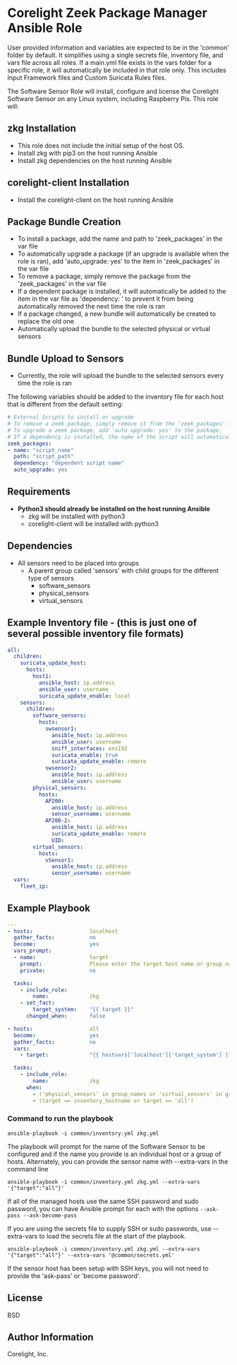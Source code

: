 # Corelight Zeek Package Manager Ansible Role

User provided information and variables are expected to be in the 'common' folder by default.  It simplifies using a single secrets file, inventory file, and vars file across all roles.  If a main.yml file exists in the vars folder for a specific role, it will automatically be included in that role only.  This includes Input Framework files and Custom Suricata Rules files.

The Software Sensor Role will install, configure and license the Corelight Software Sensor on any Linux system, including Raspberry Pis.  This role will:

## zkg Installation

- This role does not include the initial setup of the host OS.
- Install zkg with pip3 on the host running Ansible
- Install zkg dependencies on the host running Ansible

## corelight-client Installation

- Install the corelight-client on the host running Ansible

## Package Bundle Creation

- To install a package, add the name and path to 'zeek_packages' in the var file
- To automatically upgrade a package (if an upgrade is available when the role is ran), add 'auto_upgrade: yes' to the item in 'zeek_packages' in the var file
- To remove a package, simply remove the package from the 'zeek_packages' in the var file
- If a dependent package is installed, it will automatically be added to the item in the var file as 'dependency: <package name>' to prevent it from being automatically removed the next time the role is ran
- If a package changed, a new bundle will automatically be created to replace the old one
- Automatically upload the bundle to the selected physical or virtual sensors

## Bundle Upload to Sensors

- Currently, the role will upload the bundle to the selected sensors every time the role is ran

The following variables should be added to the inventory file for each host that is different from the default setting:

```yaml
# External Scripts to install or upgrade
# To remove a zeek package, simply remove it from the 'zeek_packages' list.
# To upgrade a zeek package, add 'auto_upgrade: yes' to the package.
# If a dependency is installed, the name of the script will automatically be listed.
zeek_packages:
- name: "script_name"
  path: "script_path"
  dependency: "dependent script name"
  auto_upgrade: yes
```

## Requirements

- **Python3 should already be installed on the host running Ansible**
  - zkg will be installed with python3
  - corelight-client will be installed with python3

## Dependencies

- All sensors need to be placed into groups
  - A parent group called 'sensors' with child groups for the different type of sensors
    - software_sensors
    - physical_sensors
    - virtual_sensors

## Example Inventory file - (this is just one of several possible inventory file formats)

```yaml
all:
  children:
    suricata_update_host:
      hosts:
        host1:
          ansible_host: ip.address
          ansible_user: username
          suricata_update_enable: local
    sensors:
      children:
        software_sensors:
          hosts:
            swsensor1:
              ansible_host: ip.address
              ansible_user: username
              sniff_interfaces: ens192
              suricata_enable: true
              suricata_update_enable: remote
            swsensor2:
              ansible_host: ip.address
              ansible_user: username
        physical_sensors:
          hosts:
            AP200:
              ansible_host: ip.address
              sensor_username: username
            AP200-2:
              ansible_host: ip.address
              suricata_update_enable: remote
              UID:
        virtual_sensors:
          hosts:
            vSensor1:
              ansible_host: ip.address
              sensor_username: username
  vars:
    fleet_ip:
```

## Example Playbook

```yaml
---
- hosts:                  localhost
  gather_facts:           no
  become:                 yes
  vars_prompt:
  - name:                 target
    prompt:               Please enter the target host name or group name
    private:              no

  tasks:
    - include_role:
        name:             zkg
    - set_fact:
        target_system:    "{{ target }}"
      changed_when:       false

- hosts:                  all
  become:                 yes
  gather_facts:           no
  vars:
    - target:             "{{ hostvars['localhost']['target_system'] }}"

  tasks:
    - include_role:
        name:             zkg
      when:
        - ('physical_sensors' in group_names or 'virtual_sensors' in group_names)
        - (target == inventory_hostname or target == 'all')

```

### Command to run the playbook

```none
ansible-playbook -i common/inventory.yml zkg.yml
```

The playbook will prompt for the name of the Software Sensor to be configured and if the name you provide is an individual host or a group of hosts.  Alternately, you can provide the sensor name with --extra-vars in the command line

```none
ansible-playbook -i common/inventory.yml zkg.yml --extra-vars '{"target":"all"}'
```

If all of the managed hosts use the same SSH password and sudo password, you can have Ansible prompt for each with the options ```--ask-pass --ask-become-pass```

If you are using the secrets file to supply SSH or sudo passwords, use --extra-vars to load the secrets file at the start of the playbook.

```none
ansible-playbook -i common/inventory.yml zkg.yml --extra-vars '{"target":"all"}' --extra-vars '@common/secrets.yml'
```

If the sensor host has been setup with SSH keys, you will not need to provide the 'ask-pass' or 'become password'.

## License

BSD

## Author Information

Corelight, Inc.
